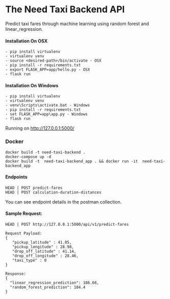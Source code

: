 # The Need Taxi Backend API
Predict taxi fares through machine learning using random forest and linear_regression.

#### Installation On OSX
```
- pip install virtualenv
- virtualenv venv 
- source <desired-path>/bin/activate - OSX
- pip install -r requirements.txt
- export FLASK_APP=app/hello.py - OSX
- flask run
```

#### Installation On Windows
```
- pip install virtualenv
- virtualenv venv
- venv\Scripts\activate.bat - Windows
- pip install -r requirements.txt
- set FLASK_APP=app\app.py - Windows
- flask run
```

Running on http://127.0.0.1:5000/

### Docker
```
docker build -t need-taxi-backend .
docker-compose up -d
docker build -t  need-taxi-backend_app . && docker run -it  need-taxi-backend_app
```

#### Endpoints
```
HEAD | POST predict-fares
HEAD | POST calculation-duration-distances
```

You can see endpoint details in the postman collection.


#### Sample Request:

```
HEAD | POST http://127.0.0.1:5000/api/v1/predict-fares

Request Payload:
{
   "pickup_latitude" : 41.05,
   "pickup_longitude" : 28.98,
   "drop_off_latitude" : 41.14,
   "drop_off_longitude" : 28.46,
   "taxi_type" : 0
}

Response:
{
  "linear_regression_prediction": 186.66,
  "random_forest_prediction": 184.4
}
```

